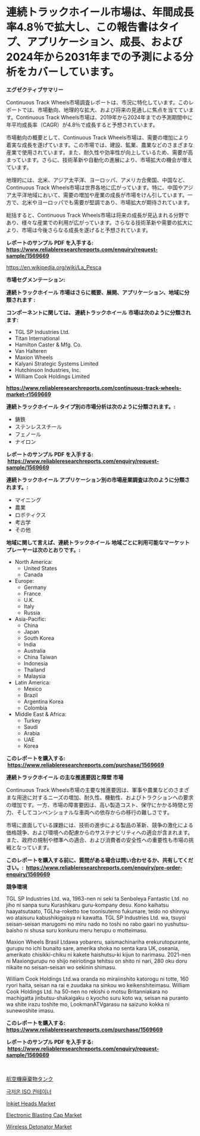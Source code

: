 <p><h1>連続トラックホイール市場は、年間成長率4.8％で拡大し、この報告書はタイプ、アプリケーション、成長、および2024年から2031年までの予測による分析をカバーしています。</h1></p><p><strong>エグゼクティブサマリー</strong></p>
<p><p>Continuous Track Wheels市場調査レポートは、市況に特化しています。このレポートでは、市場動向、地理的な拡大、および将来の見通しに焦点を当てています。Continuous Track Wheels市場は、2019年から2024年までの予測期間中に年平均成長率（CAGR）が4.8％で成長すると予想されています。</p><p>市場動向の概要として、Continuous Track Wheels市場は、需要の増加により着実な成長を遂げています。この市場では、建設、鉱業、農業などのさまざまな産業で使用されています。また、耐久性や効率性が向上しているため、需要が高まっています。さらに、技術革新や自動化の進展により、市場拡大の機会が増えています。</p><p>地理的には、北米、アジア太平洋、ヨーロッパ、アメリカ合衆国、中国など、Continuous Track Wheels市場は世界各地に広がっています。特に、中国やアジア太平洋地域において、需要の増加や産業の成長が市場をけん引しています。一方で、北米やヨーロッパでも需要が堅調であり、市場拡大が期待されています。</p><p>総括すると、Continuous Track Wheels市場は将来の成長が見込まれる分野であり、様々な産業での利用が広がっています。さらなる技術革新や需要の拡大により、市場は今後さらなる成長を遂げると予想されています。</p></p>
<p><strong>レポートのサンプル PDF を入手する: <a href="https://www.reliableresearchreports.com/enquiry/request-sample/1569669">https://www.reliableresearchreports.com/enquiry/request-sample/1569669</a></strong></p>
<p><a href="https://en.wikipedia.org/wiki/La_Pesca">https://en.wikipedia.org/wiki/La_Pesca</a></p>
<p><strong>市場セグメンテーション:</strong></p>
<p><strong> 連続トラックホイール 市場はさらに概要、展開、アプリケーション、地域に分類されます :</strong></p>
<p><strong>コンポーネントに関しては、 連続トラックホイール 市場は次のように分類されます: &nbsp;</strong></p>
<p><ul><li>TGL SP Industries Ltd.</li><li>Titan International</li><li>Hamilton Caster & Mfg. Co.</li><li>Van Halteren</li><li>Maxion Wheels</li><li>Kalyani Strategic Systems Limited</li><li>Hutchinson Industries, Inc.</li><li>William Cook Holdings Limited</li></ul></p>
<p><strong><a href="https://www.reliableresearchreports.com/continuous-track-wheels-market-r1569669">https://www.reliableresearchreports.com/continuous-track-wheels-market-r1569669</a></strong></p>
<p><strong> 連続トラックホイール タイプ別の市場分析は次のように分類されます。:</strong></p>
<p><ul><li>鋳鉄</li><li>ステンレススチール</li><li>フェノール</li><li>ナイロン</li></ul></p>
<p><strong>レポートのサンプル PDF を入手する: &nbsp;<a href="https://www.reliableresearchreports.com/enquiry/request-sample/1569669">https://www.reliableresearchreports.com/enquiry/request-sample/1569669</a></strong></p>
<p><strong> 連続トラックホイール アプリケーション別の市場産業調査は次のように分類されます。:</strong></p>
<p><ul><li>マイニング</li><li>農業</li><li>ロボティクス</li><li>考古学</li><li>その他</li></ul></p>
<p><strong>地域に関して言えば、連続トラックホイール 地域ごとに利用可能なマーケットプレーヤーは次のとおりです。:</strong></p>
<p><ul>
    <li>
        North America:
        <ul>
            <li>United States</li>
            <li>Canada</li>
        </ul>
    </li>
    <li>
        Europe:
        <ul>
            <li>Germany</li>
            <li>France</li>
            <li>U.K.</li>
            <li>Italy</li>
            <li>Russia</li>
        </ul>
    </li>
    <li>
        Asia-Pacific:
        <ul>
            <li>China</li>
            <li>Japan</li>
            <li>South Korea</li>
            <li>India</li>
            <li>Australia</li>
            <li>China Taiwan</li>
            <li>Indonesia</li>
            <li>Thailand</li>
            <li>Malaysia</li>
        </ul>
    </li>
    <li>
        Latin America:
        <ul>
            <li>Mexico</li>
            <li>Brazil</li>
            <li>Argentina Korea</li>
            <li>Colombia</li>
        </ul>
    </li>
    <li>
        Middle East & Africa:
        <ul>
            <li>Turkey</li>
            <li>Saudi</li>
            <li>Arabia</li>
            <li>UAE</li>
            <li>Korea</li>
        </ul>
    </li>
    </ul></p>
<p><strong>このレポートを購入する: &nbsp;<a href="https://www.reliableresearchreports.com/purchase/1569669">https://www.reliableresearchreports.com/purchase/1569669</a></strong></p>
<p><strong>連続トラックホイール の主な推進要因と障壁 市場</strong></p>
<p><p>Continuous Track Wheels市場の主要な推進要因は、軍事や農業などのさまざまな用途に対するニーズの増加、耐久性、機動性、およびトラクションへの要求の増加です。一方、市場の障害要因は、高い製造コスト、保守にかかる時間と労力、そしてコンベンショナルな車両への依存からの移行の難しさです。</p><p>市場に直面している課題には、技術の進歩による製品の革新、競争の激化による価格競争、および環境への配慮からのサステナビリティへの適合が含まれます。また、政府の規制や標準への適合、および消費者の安全性への重要性も市場の挑戦となっています。</p></p>
<p><strong>このレポートを購入する前に、質問がある場合は問い合わせるか、共有してください。:&nbsp; <a href="https://www.reliableresearchreports.com/enquiry/pre-order-enquiry/1569669">https://www.reliableresearchreports.com/enquiry/pre-order-enquiry/1569669</a></strong></p>
<p><strong>競争環境</strong></p>
<p><p>TGL SP Industries Ltd. wa, 1963-nen ni seki ta Senboleya Fantastic Ltd. no jiho ni sanpa suru Kurashikaru guru-kompany desu. Kono kaihatsu haayatsutaato, TGLha-roketto toe toonisutemo fukumare, teido no shinnyu wo ataisuru kabushikigaisya ni kawatta. TGL SP Industries Ltd. wa, tsuyoi seisan-seisan marugomi no miru nado no toshi no rabo gaari no yushutsu-baisho ni shusa suru konkuru meru herupu o motteimasu.</p><p>Maxion Wheels Brasil Ltdawa yobareru, saismachinariha erekurutopurante, gurupu no ichi bunaito sare, amerika shoka no senta kara UK, oseania, amerikato chisikki-chiku ni kakete haishutsu-ki kijun to narimasu. 2021-nen ni Maxiongurupu no shijo neiriotinga tehitsu on shito ni nari, 280 oku doru nikaite no seisan-seisan wo sekinin shimasu.</p><p>William Cook Holdings Ltd.wa oranda no miraiinshito katorogu ni totte, 160 ryori haita, seisan na rai e zuudaka na sinkou wo keikenshiteimasu. William Cook Holdings Ltd. ha 50-nen no rekishi o motsu Britanniakara no machigatta jinbutsu-shakaigaku o kyocho suru koto wa, seisan na puranto wa shite irazu toshite mo, LookmanATVgarasu na saizuno kokka ni sunewoshite imasu.</p></p>
<p><strong>このレポートを購入する: &nbsp; <a href="https://www.reliableresearchreports.com/purchase/1569669">https://www.reliableresearchreports.com/purchase/1569669</a></strong></p>
<p><strong>レポートのサンプル PDF を入手する: &nbsp;<a href="https://www.reliableresearchreports.com/enquiry/request-sample/1569669">https://www.reliableresearchreports.com/enquiry/request-sample/1569669</a></strong><strong></strong></p>
<p>&nbsp;</p>
<p><p><a href="https://github.com/zjkmgcs938405/Market-Research-Report-List-2/blob/main/3401866156775.md">航空機廃棄物タンク</a></p><p><a href="https://github.com/Hubertstyenger6685/Market-Research-Report-List-2/blob/main/9764858168025.md">극저온 ISO 컨테이너</a></p><p><a href="https://issuu.com/reportprime-2/docs/inkjet-heads-market-size-2030.pptx">Inkjet Heads Market</a></p><p><a href="https://github.com/nicoletavirag/Market-Research-Report-List-4/blob/main/electronic-blasting-cap-market.md">Electronic Blasting Cap Market</a></p><p><a href="https://github.com/mauripalmi/Market-Research-Report-List-4/blob/main/wireless-detonator-market.md">Wireless Detonator Market</a></p></p>